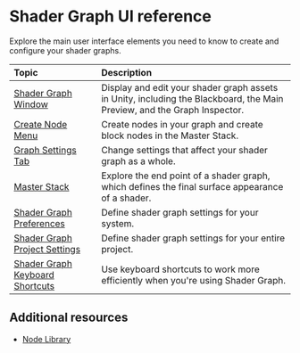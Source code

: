 # Shader Graph UI reference

Explore the main user interface elements you need to know to create and configure your shader graphs.

| Topic | Description |
| :--- | :--- |
| [Shader Graph Window](Shader-Graph-Window.md) | Display and edit your shader graph assets in Unity, including the Blackboard, the Main Preview, and the Graph Inspector. |
| [Create Node Menu](Create-Node-Menu.md) | Create nodes in your graph and create block nodes in the Master Stack. |
| [Graph Settings Tab](Graph-Settings-Tab.md) | Change settings that affect your shader graph as a whole.  |
| [Master Stack](Master-Stack.md) | Explore the end point of a shader graph, which defines the final surface appearance of a shader. |
| [Shader Graph Preferences](Shader-Graph-Preferences.md) | Define shader graph settings for your system. |
| [Shader Graph Project Settings](Shader-Graph-Project-Settings.md) | Define shader graph settings for your entire project. |
| [Shader Graph Keyboard Shortcuts](Keyboard-shortcuts.md) | Use keyboard shortcuts to work more efficiently when you're using Shader Graph. |

## Additional resources

* [Node Library](Node-Library.md)